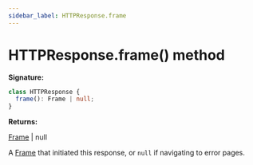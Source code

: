```yaml
---
sidebar_label: HTTPResponse.frame
---
```


# HTTPResponse.frame() method

**Signature:**

```typescript
class HTTPResponse {
  frame(): Frame | null;
}
```

**Returns:**

[Frame](./puppeteer.frame.md) \| null

A [Frame](./puppeteer.frame.md) that initiated this response, or `null` if
navigating to error pages.
